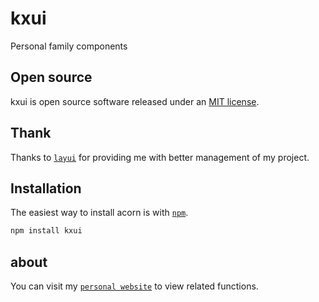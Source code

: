 # kxui

Personal family components

## Open source

kxui is open source software released under an
[MIT license](https://github.com/acornjs/acorn/blob/master/LICENSE).

## Thank

Thanks to [`layui`](https://github.com/sentsin/layui/) for providing me with better management of my project.

## Installation

The easiest way to install acorn is with [`npm`][npm].

[npm]: https://www.npmjs.com/

```sh
npm install kxui
```

## about

You can visit my [`personal website`](http://www.kxui.org/) to view related functions.